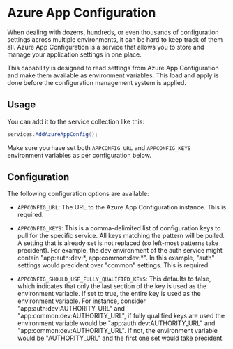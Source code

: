 # Azure App Configuration

When dealing with dozens, hundreds, or even thousands of configuration settings across multiple environments, it can be hard to keep track of them all. Azure App Configuration is a service that allows you to store and manage your application settings in one place.

This capability is designed to read settings from Azure App Configuration and make them available as environment variables. This load and apply is done before the configuration management system is applied.

## Usage

You can add it to the service collection like this:

```csharp
services.AddAzureAppConfig();
```

Make sure you have set both `APPCONFIG_URL` and `APPCONFIG_KEYS` environment variables as per configuration below.

## Configuration

The following configuration options are available:

- `APPCONFIG_URL`: The URL to the Azure App Configuration instance. This is required.

- `APPCONFIG_KEYS`: This is a comma-delimited list of configuration keys to pull for the specific service. All keys matching the pattern will be pulled. A setting that is already set is not replaced (so left-most patterns take precident). For example, the dev environment of the auth service might contain "app:auth:dev:\*, app:common:dev:\*". In this example, "auth" settings would precident over "common" settings. This is required.

- `APPCONFIG_SHOULD_USE_FULLY_QUALIFIED_KEYS`: This defaults to false, which indicates that only the last section of the key is used as the environment variable. If set to true, the entire key is used as the environment variable. For instance, consider "app:auth:dev:AUTHORITY_URL" and "app:common:dev:AUTHORITY_URL", if fully qualified keys are used the environment variable would be "app:auth:dev:AUTHORITY_URL" and "app:common:dev:AUTHORITY_URL". If not, the environment variable would be "AUTHORITY_URL" and the first one set would take precident.
